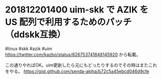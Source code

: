 # 201812201400 uim-skk で AZIK を US 配列で利用するためのパッチ（ddskk互換）

#linux #skk #azik #uim
https://twitter.com/kazbo/status/826753741848145920
から転載。

この通りやればOK。uim更新したら元にもどったりするのでその時はまたこれをやる。
https://gist.github.com/senda-akiha/b72c5a45ebcd046d9cfe